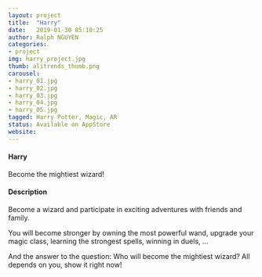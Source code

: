 ```yaml
---
layout: project
title:  "Harry"
date:   2019-01-30 05:10:25
author: Ralph NGUYEN
categories:
- project
img: harry_project.jpg
thumb: alitrends_thumb.png
carousel:
- harry_01.jpg
- harry_02.jpg
- harry_03.jpg
- harry_04.jpg
- harry_05.jpg
tagged: Harry Potter, Magic, AR
status: Available on AppStore
website:
---
```

#### Harry
Become the mightiest wizard!

#### Description
Become a wizard and participate in exciting adventures with friends and family.

You will become stronger by owning the most powerful wand, upgrade your magic class, learning the strongest spells, winning in duels, ...

And the answer to the question: Who will become the mightiest wizard? All depends on you, show it right now!

